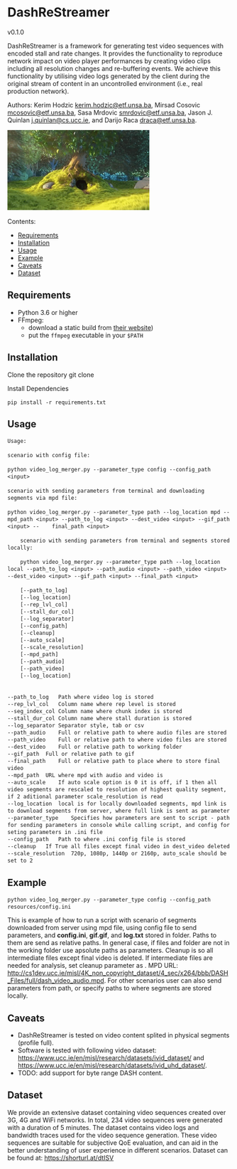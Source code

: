 # DashReStreamer

v0.1.0

DashReStreamer is a framework for generating test video sequences with encoded stall and rate changes. It provides the functionality to reproduce network impact on video player performances by creating video clips including all resolution changes and re-buffering events. We achieve this functionality by utilising video logs generated by the client during the original stream of content in an uncontrolled environment (i.e., real production network).


Authors: Kerim Hodzic <kerim.hodzic@etf.unsa.ba>, Mirsad Cosovic <mcosovic@etf.unsa.ba>, Sasa Mrdovic <smrdovic@etf.unsa.ba>, Jason J. Quinlan <j.quinlan@cs.ucc.ie>, and Darijo Raca <draca@etf.unsa.ba>.

![](./resources/bbb_ex1.gif)

Contents:

- [Requirements](#requirements)
- [Installation](#installation)
- [Usage](#usage)
- [Example](#example)
- [Caveats](#caveats)
- [Dataset](#dataset)



## Requirements

- Python 3.6 or higher
- FFmpeg:
    - download a static build from [their website](http://ffmpeg.org/download.html))
    - put the `ffmpeg` executable in your `$PATH`
    
    

## Installation

Clone the repository
	git clone 

Install Dependencies

	pip install -r requirements.txt
	
	
## Usage

	Usage:
	
	scenario with config file: 
	
	python video_log_merger.py --parameter_type config --config_path <input>
	
	scenario with sending parameters from terminal and downloading segments via mpd file:
        
	python video_log_merger.py --parameter_type path --log_location mpd --mpd_path <input> --path_to_log <input> --dest_video <input> --gif_path <input> --    final_path <input>
	
        scenario with sending parameters from terminal and segments stored locally:
	
        python video_log_merger.py --parameter_type path --log_location local --path_to_log <input> --path_audio <input> --path_video <input> --dest_video <input> --gif_path <input> --final_path <input>

		[--path_to_log]
		[--log_location] 
		[--rep_lvl_col]
		[--stall_dur_col]
		[--log_separator]
		[--config_path]
		[--cleanup]
		[--auto_scale]
		[--scale_resolution]
		[--mpd_path]
		[--path_audio]
		[--path_video]
		[--log_location]
	
	
	--path_to_log	Path where video log is stored
	--rep_lvl_col	Column name where rep level is stored
	--seg_index_col	Column name where chunk index is stored
	--stall_dur_col	Column name where stall duration is stored
	--log_separator	Separator style, tab or csv
	--path_audio	Full or relative path to where audio files are stored
	--path_video	Full or relative path to where video files are stored
	--dest_video	Full or relative path to working folder
	--gif_path	Full or relative path to gif
	--final_path	Full or relative path to place where to store final video
	--mpd_path	URL where mpd with audio and video is
	--auto_scale	If auto scale option is 0 it is off, if 1 then all video segments are rescaled to resolution of highest quality segment, if 2 aditional parameter scale_resolution is read
	--log_location	local is for locally downloaded segments, mpd link is to download segments from server, where full link is sent as parameter
	--parameter_type	Specifies how parameters are sent to script - path for sending parameters in console while calling script, and config for seting parameters in .ini file
	--config_path	Path to where .ini config file is stored
	--cleanup	If True all files except final video in dest_video deleted
	--scale_resolution	720p, 1080p, 1440p or 2160p, auto_scale should be set to 2
	
## Example 

	python video_log_merger.py --parameter_type config --config_path resources/config.ini
	

This is example of how to run a script with scenario of segments downloaded from server using mpd file, using config file to send parameters, and **config.ini**, **gif.gif**, and **log.txt** stored in <resources> folder. Paths to them are send as relative paths. In general case, if files and folder are not in the working folder use apsolute paths as parameters. Cleanup is <True> so all intermediate files except final video is deleted. If  intermediate files are needed for analysis, set cleanup parameter as <False>. MPD URL: <http://cs1dev.ucc.ie/misl/4K_non_copyright_dataset/4_sec/x264/bbb/DASH_Files/full/dash_video_audio.mpd>. For other scenarios user can also send parameters from path, or specify paths to where segments are stored locally.


## Caveats

- DashReStreamer is tested on video content splited in physical segments (profile full).
- Software is tested with following video dataset: <https://www.ucc.ie/en/misl/research/datasets/ivid_dataset/> and <https://www.ucc.ie/en/misl/research/datasets/ivid_uhd_dataset/>.
- TODO: add support for byte range DASH content.


## Dataset

We provide an extensive dataset containing video sequences created over 3G, 4G and WiFi networks. In total, 234 video sequences were generated with a duration of 5 minutes. The dataset contains video logs and bandwidth traces used for the video sequence generation. These video sequences are suitable for subjective QoE evaluation, and can aid in the better understanding of user experience in different scenarios. Dataset can be found at: <https://shorturl.at/dtISV>
